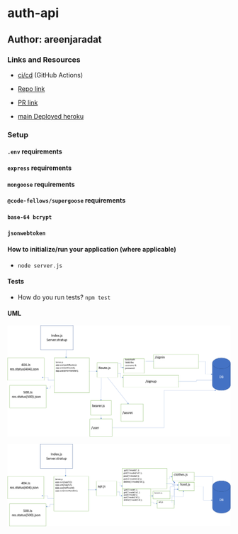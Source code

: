 # auth-api

## Author: areenjaradat

### Links and Resources

- [ci/cd](https://github.com/areenjaradat/bearer-auth/actions) (GitHub Actions)

- [Repo link](https://github.com/areenjaradat/bearer-auth)

- [PR link](https://github.com/areenjaradat/bearer-auth/pulls)

- [main Deployed heroku](https://areen-auth-api-server.herokuapp.com)

### Setup

#### `.env` requirements

#### `express` requirements

#### `mongoose` requirements

#### `@code-fellows/supergoose` requirements

#### `base-64 bcrypt`

#### `jsonwebtoken`

#### How to initialize/run your application (where applicable)

- `node server.js`

#### Tests

- How do you run tests?
   `npm test`

#### UML

![uml](assest/uml7.png)

![uml](assest/uml8.png)

